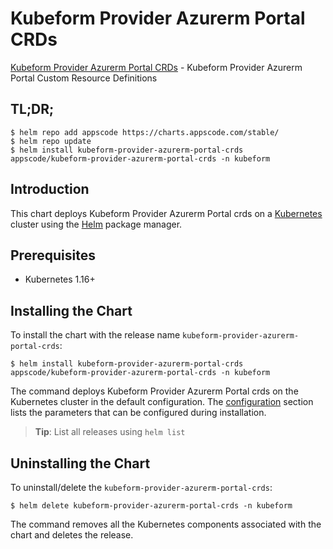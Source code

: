 # Kubeform Provider Azurerm Portal CRDs

[Kubeform Provider Azurerm Portal CRDs](https://github.com/kubeform) - Kubeform Provider Azurerm Portal Custom Resource Definitions

## TL;DR;

```console
$ helm repo add appscode https://charts.appscode.com/stable/
$ helm repo update
$ helm install kubeform-provider-azurerm-portal-crds appscode/kubeform-provider-azurerm-portal-crds -n kubeform
```

## Introduction

This chart deploys Kubeform Provider Azurerm Portal crds on a [Kubernetes](http://kubernetes.io) cluster using the [Helm](https://helm.sh) package manager.

## Prerequisites

- Kubernetes 1.16+

## Installing the Chart

To install the chart with the release name `kubeform-provider-azurerm-portal-crds`:

```console
$ helm install kubeform-provider-azurerm-portal-crds appscode/kubeform-provider-azurerm-portal-crds -n kubeform
```

The command deploys Kubeform Provider Azurerm Portal crds on the Kubernetes cluster in the default configuration. The [configuration](#configuration) section lists the parameters that can be configured during installation.

> **Tip**: List all releases using `helm list`

## Uninstalling the Chart

To uninstall/delete the `kubeform-provider-azurerm-portal-crds`:

```console
$ helm delete kubeform-provider-azurerm-portal-crds -n kubeform
```

The command removes all the Kubernetes components associated with the chart and deletes the release.


